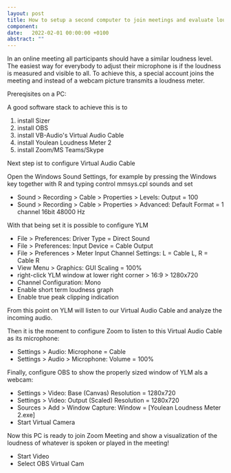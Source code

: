 ```yaml
---
layout: post
title: How to setup a second computer to join meetings and evaluate loudness
component: 
date:   2022-02-01 00:00:00 +0100
abstract: ""
---
```



In an online meeting all participants should have a similar loudness level. The easiest way for everybody to adjust their microphone is if the loudness is measured and visible to all. To achieve this, a special account joins the meeting and instead of a webcam picture transmits a loudness meter.

Prereqisites on a PC:

A good software stack to achieve this is to

1. install Sizer
1. install OBS
1. install VB-Audio's Virtual Audio Cable
1. install Youlean Loudness Meter 2
1. install Zoom/MS Teams/Skype

Next step ist to configure Virtual Audio Cable

Open the Windows Sound Settings, for example by pressing the Windows key together with R and typing control mmsys.cpl sounds and set

- Sound > Recording > Cable > Properties > Levels: Output = 100
- Sound > Recording > Cable > Properties > Advanced: Default Format = 1 channel 16bit 48000 Hz

With that being set it is possible to configure YLM

- File > Preferences: Driver Type = Direct Sound
- File > Preferences: Input Device = Cable Output
- File > Preferences > Meter Input Channel Settings: L = Cable L, R = Cable R
- View Menu > Graphics: GUI Scaling = 100%
- right-click YLM window at lower right corner > 16:9 > 1280x720
- Channel Configuration: Mono
- Enable short term loudness graph
- Enable true peak clipping indication

From this point on YLM will listen to our Virtual Audio Cable and analyze the incoming audio.

Then it is the moment to configure Zoom to listen to this Virtual Audio Cable as its microphone:

- Settings > Audio: Microphone = Cable
- Settings > Audio > Microphone: Volume = 100%

Finally, configure OBS to show the properly sized window of YLM als a webcam:

- Settings > Video: Base (Canvas) Resolution = 1280x720
- Settings > Video: Output (Scaled) Resolution = 1280x720
- Sources > Add > Window Capture: Window = [Youlean Loudness Meter 2.exe]
- Start Virtual Camera

Now this PC is ready to join Zoom Meeting and show a visualization of the loudness of whatever is spoken or played in the meeting!

- Start Video
- Select OBS Virtual Cam
